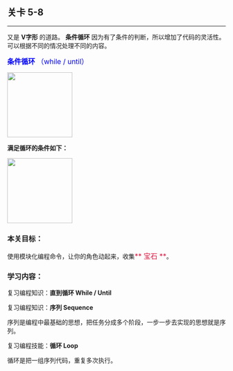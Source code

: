 ## 关卡 5-8

------
又是 **V字形** 的道路。 **条件循环** 因为有了条件的判断，所以增加了代码的灵活性。可以根据不同的情况处理不同的内容。

<font color=#0000FF size=3>**条件循环** （while / until）</font>

<img src="./scene/image/while_until_list.png" width = "150" alt="" align=center /> 

**满足循环的条件如下：**

<img src="./scene/image/while_until_condition_list.png" width = "150" alt="" align=center /> 
 
### 本关目标：
使用模块化编程命令，让你的角色动起来，收集<font color=#DC143C size=3>** 宝石 **</font>。

### 学习内容：
复习编程知识：**直到循环 While / Until**

复习编程知识：**序列 Sequence**

序列是编程中最基础的思想，把任务分成多个阶段，一步一步去实现的思想就是序列。

复习编程技能：**循环 Loop**

循环是把一组序列代码，重复多次执行。
